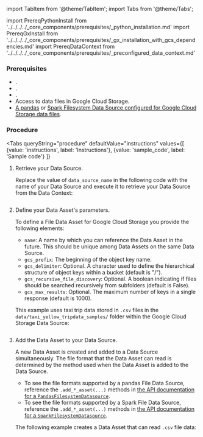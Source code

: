 import TabItem from '@theme/TabItem';
import Tabs from '@theme/Tabs';

import PrereqPythonInstall from '../../../../_core_components/prerequisites/_python_installation.md'
import PrereqGxInstall from '../../../../_core_components/prerequisites/_gx_installation_with_gcs_dependencies.md'
import PrereqDataContext from '../../../../_core_components/prerequisites/_preconfigured_data_context.md'

### Prerequisites
- <PrereqPythonInstall/>.
- <PrereqGxInstall/>.
- <PrereqDataContext/>.
- Access to data files in Google Cloud Storage.
- [A pandas](/core/connect_to_data/filesystem_data/filesystem_data.md?data_source_type=pandas&environment=gcs#create-a-data-source) or [Spark Filesystem Data Source configured for Google Cloud Storage data files](/core/connect_to_data/filesystem_data/filesystem_data.md?data_source_type=spark&environment=gcs#create-a-data-source).

### Procedure

<Tabs 
   queryString="procedure"
   defaultValue="instructions"
   values={[
      {value: 'instructions', label: 'Instructions'},
      {value: 'sample_code', label: 'Sample code'}
   ]}
>

<TabItem value="instructions" label="Instructions">

1. Retrieve your Data Source.

   Replace the value of `data_source_name` in the following code with the name of your Data Source and execute it to retrieve your Data Source from the Data Context:

   ```python title="Python" name="docs/docusaurus/docs/core/connect_to_data/filesystem_data/_create_a_data_asset/_gcs/_file_asset.py - retrieve Data Source"
   ```

2. Define your Data Asset's parameters.

   To define a File Data Asset for Google Cloud Storage you provide the following elements:

   - `name`: A name by which you can reference the Data Asset in the future.  This should be unique among Data Assets on the same Data Source.
   - `gcs_prefix`: The beginning of the object key name.
   - `gcs_delimiter`: Optional. A character used to define the hierarchical structure of object keys within a bucket (default is "/").
   - `gcs_recursive_file_discovery`: Optional. A boolean indicating if files should be searched recursively from subfolders (default is False).
   - `gcs_max_results`: Optional. The maximum number of keys in a single response (default is 1000).

   This example uses taxi trip data stored in `.csv` files in the `data/taxi_yellow_tripdata_samples/` folder within the Google Cloud Storage Data Source:

   ```python title="Python" name="docs/docusaurus/docs/core/connect_to_data/filesystem_data/_create_a_data_asset/_gcs/_file_asset.py - define Data Asset parameters"
   ```

3. Add the Data Asset to your Data Source.

   A new Data Asset is created and added to a Data Source simultaneously.  The file format that the Data Asset can read is determined by the method used when the Data Asset is added to the Data Source.

   - To see the file formats supported by a pandas File Data Source, reference the `.add_*_asset(...)` methods in [the API documentation for a `PandasFilesystemDatasource`](/reference/api/datasource/fluent/PandasFilesystemDatasource_class.mdx).
   - To see the file formats supported by a Spark File Data Source, reference the `.add_*_asset(...)` methods in [the API documentation for a `SparkFilesystemDatasource`](/reference/api/datasource/fluent/SparkFilesystemDatasource_class.mdx).

   The following example creates a Data Asset that can read `.csv` file data:

   ```python title="Python" name="docs/docusaurus/docs/core/connect_to_data/filesystem_data/_create_a_data_asset/_gcs/_file_asset.py - add Data Asset"
   ```

</TabItem>

<TabItem value="sample_code" label="Sample code">

   ```python title="Python" name="docs/docusaurus/docs/core/connect_to_data/filesystem_data/_create_a_data_asset/_gcs/_file_asset.py - full example"
   ```

</TabItem>

</Tabs>